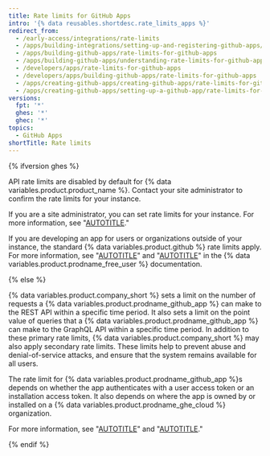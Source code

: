 ```yaml
---
title: Rate limits for GitHub Apps
intro: '{% data reusables.shortdesc.rate_limits_apps %}'
redirect_from:
  - /early-access/integrations/rate-limits
  - /apps/building-integrations/setting-up-and-registering-github-apps/about-rate-limits-for-github-apps
  - /apps/building-github-apps/rate-limits-for-github-apps
  - /apps/building-github-apps/understanding-rate-limits-for-github-apps
  - /developers/apps/rate-limits-for-github-apps
  - /developers/apps/building-github-apps/rate-limits-for-github-apps
  - /apps/creating-github-apps/creating-github-apps/rate-limits-for-github-apps
  - /apps/creating-github-apps/setting-up-a-github-app/rate-limits-for-github-apps
versions:
  fpt: '*'
  ghes: '*'
  ghec: '*'
topics:
  - GitHub Apps
shortTitle: Rate limits
---
```


{% ifversion ghes %}

API rate limits are disabled by default for {% data variables.product.product_name %}. Contact your site administrator to confirm the rate limits for your instance.

If you are a site administrator, you can set rate limits for your instance. For more information, see "[AUTOTITLE](/admin/configuration/configuring-user-applications-for-your-enterprise/configuring-rate-limits)."

If you are developing an app for users or organizations outside of your instance, the standard {% data variables.product.github %} rate limits apply. For more information, see "[AUTOTITLE](/free-pro-team@latest/rest/overview/rate-limits-for-the-rest-api)" and "[AUTOTITLE](/free-pro-team@latest/graphql/overview/resource-limitations)" in the {% data variables.product.prodname_free_user %} documentation.

{% else %}

{% data variables.product.company_short %} sets a limit on the number of requests a {% data variables.product.prodname_github_app %} can make to the REST API within a specific time period. It also sets a limit on the point value of queries that a {% data variables.product.prodname_github_app %} can make to the GraphQL API within a specific time period. In addition to these primary rate limits, {% data variables.product.company_short %} may also apply secondary rate limits. These limits help to prevent abuse and denial-of-service attacks, and ensure that the system remains available for all users.

The rate limit for {% data variables.product.prodname_github_app %}s depends on whether the app authenticates with a user access token or an installation access token. It also depends on where the app is owned by or installed on a {% data variables.product.prodname_ghe_cloud %} organization.

For more information, see "[AUTOTITLE](/rest/overview/rate-limits-for-the-rest-api)" and "[AUTOTITLE](/graphql/overview/resource-limitations)."

{% endif %}
